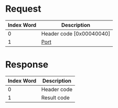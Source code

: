 # Request

| Index Word | Description                             |
|------------|-----------------------------------------|
| 0          | Header code \[0x00040040\]              |
| 1          | [Port](Camera_Services#Port "wikilink") |

# Response

| Index Word | Description |
|------------|-------------|
| 0          | Header code |
| 1          | Result code |